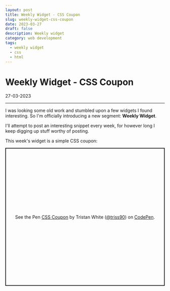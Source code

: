```yaml
---
layout: post
title: Weekly Widget - CSS Coupon
slug: weekly-widget-css-coupon
date: 2023-03-27
draft: false
description: Weekly widget
category: web development
tags:
  - weekly widget
  - css
  - html
---
```


# Weekly Widget - CSS Coupon

<p class='timestamp'><time datetime='27-03-2023'>27-03-2023</time></p>
<hr>

I was looking some old work and stumbled upon a few widgets I found interesting.
So I'm officially introducing a new segment: **Weekly Widget**.

I'll attempt to post an interesting snippet every week, for however long I keep digging up stuff worthy of posting.

This week's widget is a simple CSS coupon:

<p class="codepen" data-height="436.04296875" data-default-tab="result" data-slug-hash="jONKXZY" data-user="triss90" style="height: 436.04296875px; box-sizing: border-box; display: flex; align-items: center; justify-content: center; border: 2px solid; margin: 1em 0; padding: 1em;">
  <span>See the Pen <a href="https://codepen.io/triss90/pen/jONKXZY">
  CSS Coupon</a> by Tristan  White (<a href="https://codepen.io/triss90">@triss90</a>)
  on <a href="https://codepen.io">CodePen</a>.</span>
</p>
<script async src="https://cpwebassets.codepen.io/assets/embed/ei.js"></script>
